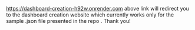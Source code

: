 https://dashboard-creation-h92w.onrender.com
above link will redirect you to the dashboard creation website which currently works  only  for the sample .json file presented in the repo . Thank you!



